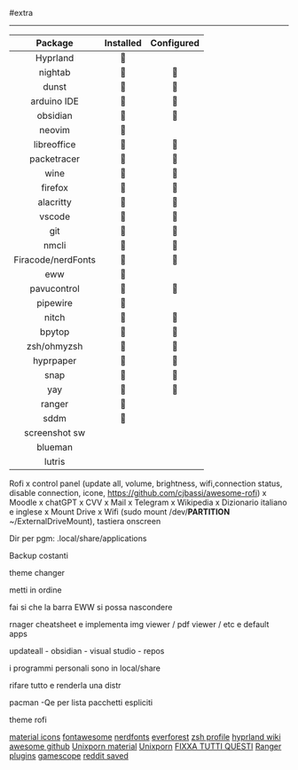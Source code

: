 #extra 

---

|      Package       | Installed | Configured |
|:------------------:|:---------:|:----------:|
|      Hyprland      |          |            |
|      nightab       |          |           |
|       dunst        |          |           |
|    arduino IDE     |          |           |
|      obsidian      |          |           |
|       neovim       |          |            |
|    libreoffice     |          |           |
|    packetracer     |          |           |
|        wine        |          |           |
|      firefox       |          |           |
|     alacritty      |          |           |
|       vscode       |          |           |
|        git         |          |           |
|       nmcli        |          |           |
| Firacode/nerdFonts |          |           |
|        eww         |          |            |
|    pavucontrol     |          |           |
|      pipewire      |          |            |
|       nitch        |          |           |
|       bpytop       |          |           |
|    zsh/ohmyzsh     |          |           |
|     hyprpaper      |          |           |
|        snap        |          |           |
|        yay         |          |           |
|       ranger       |          |            |
|        sddm        |          |            |
|   screenshot sw    |           |            |
|      blueman       |           |            |
|       lutris       |           |            |

Rofi x control panel (update all, volume, brightness, wifi,connection status, disable connection, icone, https://github.com/cjbassi/awesome-rofi) x Moodle x chatGPT x CVV x Mail x Telegram x Wikipedia x Dizionario italiano e inglese x Mount Drive x Wifi (sudo mount /dev/****PARTITION**** ~/ExternalDriveMount), tastiera onscreen

Dir per pgm: .local/share/applications

Backup costanti

theme changer

metti in ordine

fai si che la barra EWW si possa nascondere

rnager cheatsheet e implementa img viewer / pdf viewer / etc 
e default apps

updateall - obsidian - visual studio - repos

i programmi personali sono in local/share

rifare tutto e renderla una distr

pacman -Qe per lista pacchetti espliciti

theme rofi

[material icons](https://pictogrammers.com/library/mdi/)
[fontawesome](https://fontawesome.com/icons/lightbulb?f=classic&s=regular)
[nerdfonts](https://www.nerdfonts.com/cheat-sheet)
[everforest](https://github.com/sainnhe/everforest/tree/master/)
[zsh profile](https://www.reddit.com/r/zsh/comments/fjcd35/theres_no_zprofile_file_in_my_home_directory_in/)
[hyprland wiki](https://wiki.hyprland.org/)
[awesome github](https://github.com/topics/awesome)
[Unixporn material](https://www.reddit.com/r/unixporn/?f=flair_name%3A%22Material%22)
[Unixporn](https://www.reddit.com/r/unixporn/)
[FIXXA TUTTI QUESTI](https://wiki.hyprland.org/FAQ/)
[Ranger plugins](https://github.com/topics/ranger-plugin)
[gamescope](https://www.youtube.com/watch?v=36K7Y-t1658&ab_channel=LinuxGameCast)
[reddit saved](https://www.reddit.com/user/capntiz/saved/)
